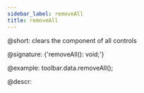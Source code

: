 ```yaml
---
sidebar_label: removeAll
title: removeAll
---          
```


@short: clears the component of all controls

@signature: {'removeAll(): void;'}

@example:
toolbar.data.removeAll();

@descr:
